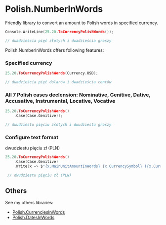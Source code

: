 # Polish.NumberInWords
Friendly library to convert an amount to Polish words in specified currency. 

```c
Console.WriteLine(25.20.ToCurrencyPolishWords());

// dwadzieścia pięć złotych i dwadzieścia groszy
```

Polish.NumberInWords offers following features:

### Specified currency

```c
25.20.ToCurrencyPolishWords(Currency.USD);

// dwadzieścia pięć dolarów i dwadzieścia centów
```

### All 7 Polish cases declension: Nominative, Genitive, Dative, Accusative, Instrumental, Locative, Vocative

```c
25.20.ToCurrencyPolishWords()
    .Case(Case.Genitive));

// dwudziestu pięciu złotych i dwudziestu groszy
```

### Configure text format
dwudziestu pięciu zł (PLN)

```c
25.20.ToCurrencyPolishWords()
    .Case(Case.Genitive)
    .Write(x => $"{x.MainUnitAmountInWords} {x.CurrencySymbol} ({x.CurrencyISO})");
    
 // dwudziestu pięciu zł (PLN)
```

## Others
See my others libraries:
- [Polish.CurrenciesInWords](https://github.com/Lskrzypek/Polish.CurrenciesInWords)
- [Polish.DatesInWords](https://github.com/Lskrzypek/Polish.DatesInWords)
